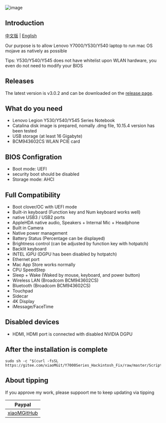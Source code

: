 ![image](https://github.com/xiaoMGitHub/LEGION_Y7000Series_Hackintosh/blob/master/Picture/10.15.4.png)
## Introduction

[中文版](https://github.com/xiaoMGitHub/Lenovo_Y7000-Y530_Hackintosh/blob/master/README.md) | [English](https://github.com/xiaoMGitHub/Lenovo_Y7000-Y530_Hackintosh/blob/master/README-en.md)

Our purpose is to allow Lenovo Y7000/Y530/Y540 laptop to run mac OS mojave as natively as possible

Tips: Y530/Y540/Y545 does not have whitelist upon WLAN hardware, you even do not need to modify your BIOS

## Releases
The latest version is v3.0.2 and can be downloaded on the [release page](https://github.com/xiaoMGitHub/LEGION_Y7000Series_Hackintosh/releases).

## What do you need
- Lenovo Legion Y530/Y540/Y545 Series Notebook
- Catalina disk image is prepared, nomally .dmg file, 10.15.4 version has been tested
- USB storage (at least 16 Gigabyte)
- BCM943602CS WLAN PCIE card 

## BIOS Configration
- Boot mode: UEFI
- security boot should be disabled
- Storage mode: AHCI

## Full Compatibility
- Boot clover/OC with UEFI mode
- Built-in keyboard (Function key and Num keyboard works well)
- native USB3 / USB2 ports 
- AppleHDA native audio, Speakers + Internal Mic + Headphone
- Built in Camera
- Native power management
- Battery Status (Percentage can be displayed)
- Brightness control (can be adjusted by function key with hotpatch)
- Backlit keyboard
- INTEL iGPU (DGPU has been disabled by hotpatch)
- Ethernet port
- Mac App Store works normally
- CPU SpeedStep
- Sleep + Wake (Waked by mouse, keyboard, and power button)
- Wireless LAN (Broadcom BCM943602CS)
- Bluetooth (Broadcom BCM943602CS)
- Touchpad
- Sidecar
- 4K Display
- iMessage/FaceTime

## Disabled devices
- HDMI, HDMI port is connected with disabled NVIDIA DGPU

## After the installation is complete
```
sudo sh -c "$(curl -fsSL https://gitee.com/xiaoMGit/Y7000Series_Hackintosh_Fix/raw/master/Script/Optimize.sh)"
```

## About tipping

If you approve my work, please suppoort me to keep updating via tipping

| Paypal                                                       |
| ---------------------------------------------------------- | 
| [xiaoMGitHub](https://www.paypal.me/xiaoMGitHub) | 


